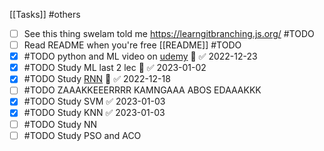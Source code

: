[[Tasks]]
#others
- [ ]  See this thing swelam told me https://learngitbranching.js.org/ #TODO 
- [ ] Read README when you're free [[README]] #TODO 
- [x] #TODO python and ML video on [udemy](https://www.udemy.com/course/machine-learning-concepts-and-application-of-ml-using-python/learn/lecture/23814230?start=75#overview) 🔼 ✅ 2022-12-23
- [x] #TODO Study ML last 2 lec 🔼 ✅ 2023-01-02
- [x] #TODO Study [RNN](https://www.youtube.com/watch?v=AsNTP8Kwu80) 🔼 ✅ 2022-12-18
- [ ] #TODO ZAAAKKEEERRRR KAMNGAAA ABOS EDAAAKKK
- [x] #TODO Study SVM ✅ 2023-01-03
- [x] #TODO Study KNN ✅ 2023-01-03
- [ ] #TODO Study NN
- [ ] #TODO Study PSO and ACO